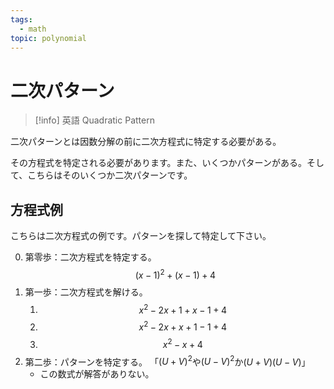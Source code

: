 ```yaml
---
tags:
  - math
topic: polynomial
---
```


# 二次パターン

> [!info] 英語
> Quadratic Pattern 

二次パターンとは因数分解の前に二次方程式に特定する必要がある。

その方程式を特定される必要があります。また、いくつかパターンがある。そして、こちらはそのいくつか二次パターンです。

## 方程式例

こちらは二次方程式の例です。パターンを探して特定して下さい。

0. 第零歩：二次方程式を特定する。
   $$
   (x-1)^2+(x-1)+4
   $$
1. 第一歩：二次方程式を解ける。
   1. $$
      x^2-2x+1+x-1+4
      $$
   1. $$
      x^2-2x+x+1-1+4
      $$
   1. $$
      x^2-x+4
      $$
1. 第二歩：パターンを特定する。 「$(U+V)^2$や$(U-V)^2$か$(U+V)(U-V)$」
   - この数式が解答がありない。
